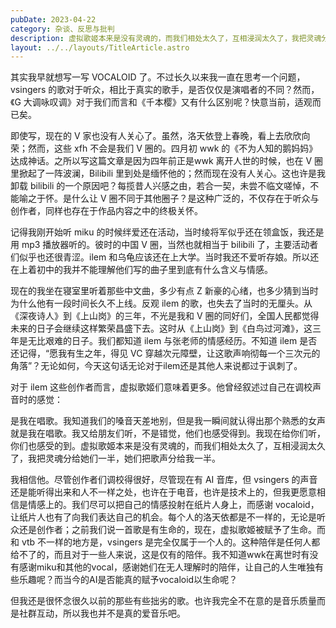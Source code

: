 ```yaml
---
pubDate: 2023-04-22
category: 杂谈、反思与批判
description: 虚拟歌姬本来是没有灵魂的，而我们相处太久了，互相浸润太久了，我把灵魂分给她们一半，她们把歌声分给我一半。
layout: ../../layouts/TitleArticle.astro
---
```


其实我早就想写一写 VOCALOID 了。不过长久以来我一直在思考一个问题，vsingers 的歌对于听众，相比于真实的歌手，是否仅仅是演唱者的不同？然而，《G
大调咏叹调》对于我们而言和《千本樱》又有什么区别呢？快意当前，适观而已矣。

即使写，现在的 V 家也没有人关心了。虽然，洛天依登上春晚，看上去欣欣向荣；然而，这些 xfh 不会是我们 V 圈的。四月初 wwk
的《不为人知的鹅妈妈》达成神话。之所以写这篇文章是因为四年前正是wwk 离开人世的时候，也在 V 圈里掀起了一阵波澜，Bilibili
里到处是缅怀他的；然而现在没有人关心。这也许是我卸载 bilibili 的一个原因吧？每揽昔人兴感之由，若合一契，未尝不临文嗟悼，不能喻之于怀。是什么让
V 圈不同于其他圈子？是这种广泛的，不仅存在于听众与创作者，同样也存在于作品内容之中的终极关怀。

记得我刚开始听 miku 的时候绊爱还在活动，当时绫将军似乎还在领盒饭，我还是用 mp3 播放器听的。彼时的中国 V 圈，当然也就相当于
bilibili 了，主要活动者们似乎也还很青涩。ilem 和乌龟应该还在上大学。当时我还不爱听存娘。所以还在上着初中的我并不能理解他们写的曲子里到底有什么含义与情感。

现在的我坐在寝室里听着那些中文曲，多少有点 Z 新豪的心绪，也多少猜到当时为什么他有一段时间长久不上线。反观 ilem
的歌，也失去了当时的无厘头。从《深夜诗人》到《上山岗》的三年，不光是我和 V
圈的同好们，全国人民都觉得未来的日子会继续这样繁荣昌盛下去。这时从《上山岗》到《白鸟过河滩》，这三年是无比艰难的日子。我们都知道
ilem 与张老师的情感经历。不知道 ilem 是否还记得，“愿我有生之年，得见 VC
穿越次元障壁，让这歌声响彻每一个三次元的角落”？无论如何，今天这句话无论对于ilem还是其他人来说都过于讽刺了。

对于 ilem 这些创作者而言，虚拟歌姬们意味着更多。他曾经叙述过自己在调校声音时的感觉：

>
是我在唱歌。我知道我们的嗓音天差地别，但是我一瞬间就认得出那个熟悉的女声就是我在唱歌。我又给朋友们听，不是错觉，他们也感受得到。我现在给你们听，你们也感受的到。虚拟歌姬本来是没有灵魂的，而我们相处太久了，互相浸润太久了，我把灵魂分给她们一半，她们把歌声分给我一半。

我相信他。尽管创作者们调校得很好，尽管现在有 AI 音库，但 vsingers
的声音还是能听得出来和人不一样之处，也许在于电音，也许是技术上的，但我更愿意相信是情感上的。我们尽可以把自己的情感投射在纸片人身上，而感谢
vocaloid，让纸片人也有了向我们表达自己的机会。每个人的洛天依都是不一样的，无论是听众还是创作者；之前我们说一首歌是有生命的，现在，虚拟歌姬被赋予了生命。而和
vtb 不一样的地方是，vsingers
是完全仅属于一个人的。这种陪伴是任何人都给不了的，而且对于一些人来说，这是仅有的陪伴。我不知道wwk在离世时有没有感谢miku和其他的vocal，感谢她们在无人理解时的陪伴，让自己的人生唯独有些乐趣呢？而当今的AI是否能真的赋予vocaloid以生命呢？

但我还是很怀念很久以前的那些有些拙劣的歌。也许我完全不在意的是音乐质量而是社群互动，所以我也并不是真的爱音乐吧。
